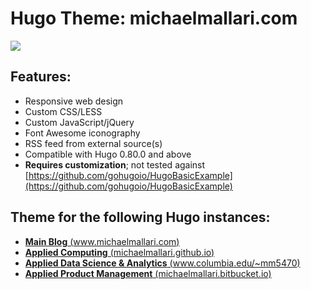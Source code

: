 # Hugo Theme: michaelmallari.com

![](https://www.michaelmallari.com/img/og-michaelmallari-com.png)

## Features:

* Responsive web design
* Custom CSS/LESS
* Custom JavaScript/jQuery
* Font Awesome iconography
* RSS feed from external source(s)
* Compatible with Hugo 0.80.0 and above
* **Requires customization**; not tested against [https://github.com/gohugoio/HugoBasicExample](https://github.com/gohugoio/HugoBasicExample)

## Theme for the following Hugo instances:

* [**Main Blog** (www.michaelmallari.com)](https://www.michaelmallari.com)
* [**Applied Computing** (michaelmallari.github.io)](https://michaelmallari.github.io)
* [**Applied Data Science & Analytics** (www.columbia.edu/~mm5470)](http://www.columbia.edu/~mm5470)
* [**Applied Product Management** (michaelmallari.bitbucket.io)](https://michaelmallari.bitbucket.io)
